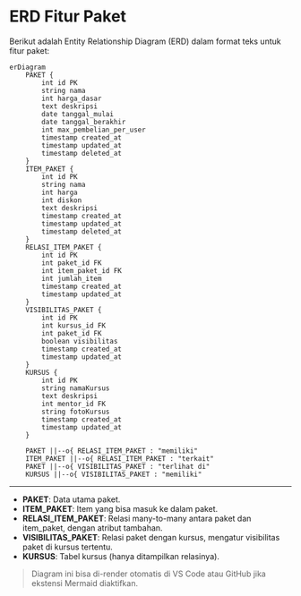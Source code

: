 # ERD Fitur Paket

Berikut adalah Entity Relationship Diagram (ERD) dalam format teks untuk fitur paket:

```mermaid
erDiagram
    PAKET {
        int id PK
        string nama
        int harga_dasar
        text deskripsi
        date tanggal_mulai
        date tanggal_berakhir
        int max_pembelian_per_user
        timestamp created_at
        timestamp updated_at
        timestamp deleted_at
    }
    ITEM_PAKET {
        int id PK
        string nama
        int harga
        int diskon
        text deskripsi
        timestamp created_at
        timestamp updated_at
        timestamp deleted_at
    }
    RELASI_ITEM_PAKET {
        int id PK
        int paket_id FK
        int item_paket_id FK
        int jumlah_item
        timestamp created_at
        timestamp updated_at
    }
    VISIBILITAS_PAKET {
        int id PK
        int kursus_id FK
        int paket_id FK
        boolean visibilitas
        timestamp created_at
        timestamp updated_at
    }
    KURSUS {
        int id PK
        string namaKursus
        text deskripsi
        int mentor_id FK
        string fotoKursus
        timestamp created_at
        timestamp updated_at
    }

    PAKET ||--o{ RELASI_ITEM_PAKET : "memiliki"
    ITEM_PAKET ||--o{ RELASI_ITEM_PAKET : "terkait"
    PAKET ||--o{ VISIBILITAS_PAKET : "terlihat di"
    KURSUS ||--o{ VISIBILITAS_PAKET : "memiliki"
```

---

- **PAKET**: Data utama paket.
- **ITEM_PAKET**: Item yang bisa masuk ke dalam paket.
- **RELASI_ITEM_PAKET**: Relasi many-to-many antara paket dan item_paket, dengan atribut tambahan.
- **VISIBILITAS_PAKET**: Relasi paket dengan kursus, mengatur visibilitas paket di kursus tertentu.
- **KURSUS**: Tabel kursus (hanya ditampilkan relasinya).

> Diagram ini bisa di-render otomatis di VS Code atau GitHub jika ekstensi Mermaid diaktifkan.
